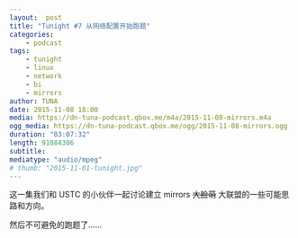 ```yaml
---
layout:  post
title: "Tunight #7 从网络配置开始跑题"
categories:
    - podcast
tags:
    - tunight
    - linux
    - network
    - bi
    - mirrors
author: TUNA
date: 2015-11-08 18:00
media: https://dn-tuna-podcast.qbox.me/m4a/2015-11-08-mirrors.m4a
ogg_media: https://dn-tuna-podcast.qbox.me/ogg/2015-11-08-mirrors.ogg
duration: "03:07:32"
length: 91084306
subtitle: 
mediatype: "audio/mpeg"
# thumb: "2015-11-01-tunight.jpg"
---
```


这一集我们和 USTC 的小伙伴一起讨论建立 mirrors <del>大脸萌</del> 大联盟的一些可能思路和方向。

然后不可避免的跑题了……
